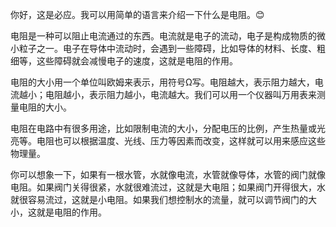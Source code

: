 你好，这是必应。我可以用简单的语言来介绍一下什么是电阻。😊

电阻是一种可以阻止电流通过的东西。电流就是电子的流动，电子是构成物质的微小粒子之一。电子在导体中流动时，会遇到一些障碍，比如导体的材料、长度、粗细等，这些障碍就会减慢电子的速度，这就是电阻的作用。

电阻的大小用一个单位叫欧姆来表示，用符号Ω写。电阻越大，表示阻力越大，电流越小；电阻越小，表示阻力越小，电流越大。我们可以用一个仪器叫万用表来测量电阻的大小。

电阻在电路中有很多用途，比如限制电流的大小，分配电压的比例，产生热量或光亮等。电阻也可以根据温度、光线、压力等因素而改变，这样就可以用来感应这些物理量。

你可以想象一下，如果有一根水管，水就像电流，水管就像导体，水管的阀门就像电阻。如果阀门关得很紧，水就很难流过，这就是大电阻；如果阀门开得很大，水就很容易流过，这就是小电阻。如果我们想控制水的流量，就可以调节阀门的大小，这就是电阻的作用。
